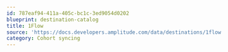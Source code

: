 ```yaml
---
id: 787eaf94-411a-405c-bc1c-3ed9054d0202
blueprint: destination-catalog
title: 1Flow
source: 'https://docs.developers.amplitude.com/data/destinations/1flow'
category: Cohort syncing
---
```


